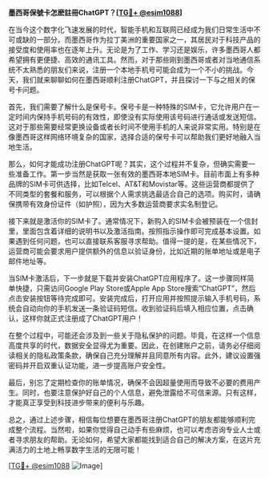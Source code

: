 **墨西哥保號卡怎麽註冊ChatGPT？[[TG💪+ @esim1088](https://t.me/s/esim1088)]**

在当今这个数字化飞速发展的时代，智能手机和互联网已经成为我们日常生活中不可或缺的一部分。而墨西哥作为拉丁美洲的重要国家之一，其居民对于科技产品的接受度和使用率也在逐年上升。无论是为了工作、学习还是娱乐，许多墨西哥人都希望拥有更便捷、高效的通讯工具。然而，对于那些刚到墨西哥或者对当地通信系统不太熟悉的朋友们来说，注册一个本地手机号可能会成为一个不小的挑战。今天，我们就来聊聊如何在墨西哥顺利注册ChatGPT，并且探讨一下与之相关的保号卡问题。

首先，我们需要了解什么是保号卡。保号卡是一种特殊的SIM卡，它允许用户在一定时间内保持手机号码的有效性，即使没有实际使用该号码进行通话或发送短信。这对于那些需要经常更换设备或者长时间不使用手机的人来说非常实用。特别是在像墨西哥这样网络环境复杂的国家，选择合适的保号卡可以帮助我们更好地融入当地生活。

那么，如何才能成功注册ChatGPT呢？其实，这个过程并不复杂，但确实需要一些准备工作。第一步当然是获取一张有效的墨西哥本地SIM卡。目前市面上有多种品牌的SIM卡可供选择，比如Telcel、AT&T和Movistar等。这些运营商都提供了不同类型的套餐和服务，可以根据个人需求挑选最适合自己的选项。购买时，请确保携带有效身份证件（如护照），因为大多数运营商要求实名制登记。

接下来就是激活你的SIM卡了。通常情况下，新购入的SIM卡会被预装在一个信封里，里面包含着详细的说明书以及激活指南。按照指示操作即可完成基本设置。如果遇到任何问题，也可以直接联系客服寻求帮助。值得一提的是，在某些情况下，运营商可能会要求用户提供额外的信息以验证身份，比如近期的账单地址或是电子邮件地址等。

当SIM卡激活后，下一步就是下载并安装ChatGPT应用程序了。这一步骤同样简单快捷，只需访问Google Play Store或Apple App Store搜索“ChatGPT”，然后点击安装按钮等待完成即可。安装完成后，打开应用并按照提示输入手机号码，系统会自动向你的手机发送一条验证码短信。收到验证码后填入相应位置，点击确认，这样你就正式注册成了ChatGPT用户！

在整个过程中，可能还会涉及到一些关于隐私保护的问题。毕竟，在这样一个信息高度共享的时代，数据安全显得尤为重要。因此，在创建账户之前，请务必仔细阅读相关的隐私政策条款，确保自己充分理解并且同意所有内容。此外，建议设置强密码并开启双重认证功能，进一步提高账户安全性。

最后，别忘了定期检查你的账单情况，确保不会因超量使用而导致不必要的费用产生。同时，也要注意保护好自己的个人信息，避免泄露给不可信来源。只有这样，才能真正享受到科技进步带来的便利与乐趣。

总之，通过上述步骤，相信每位想要在墨西哥注册ChatGPT的朋友都能够顺利完成整个流程。当然啦，如果你觉得自己动手有些麻烦，也可以考虑咨询专业人士或者寻求朋友的帮助。无论如何，希望大家都能找到适合自己的解决方案，在这片充满活力的土地上畅享数字生活的无限可能！

[[TG💪+ @esim1088](https://t.me/s/esim1088) ![Image](https://i.postimg.cc/4NQfJmqS/Snipaste-2025-05-13-00-14-12.png)]